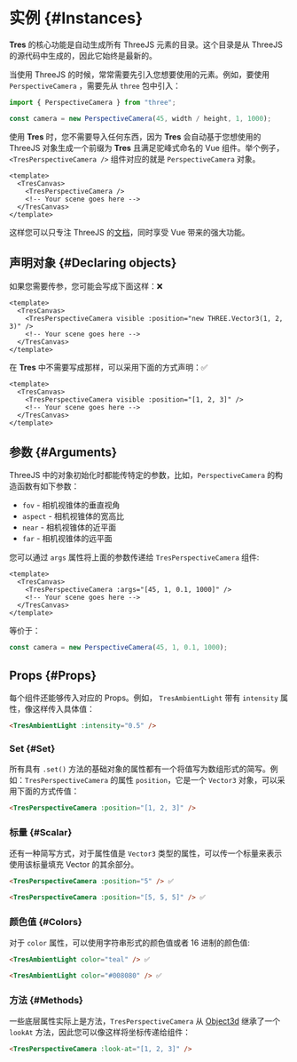 # 实例 {#Instances}

**Tres** 的核心功能是自动生成所有 ThreeJS 元素的目录。这个目录是从 ThreeJS 的源代码中生成的，因此它始终是最新的。

当使用 ThreeJS 的时候，常常需要先引入您想要使用的元素。例如，要使用 `PerspectiveCamera` ，需要先从 `three` 包中引入：

```js
import { PerspectiveCamera } from "three";

const camera = new PerspectiveCamera(45, width / height, 1, 1000);
```

使用 **Tres** 时，您不需要导入任何东西，因为 **Tres** 会自动基于您想使用的 ThreeJS 对象生成一个前缀为 **Tres** 且满足驼峰式命名的 Vue 组件。举个例子，`<TresPerspectiveCamera />` 组件对应的就是 `PerspectiveCamera` 对象。

```vue
<template>
  <TresCanvas>
    <TresPerspectiveCamera />
    <!-- Your scene goes here -->
  </TresCanvas>
</template>
```

这样您可以只专注 ThreeJS 的[文档](https://threejs.org/docs/)，同时享受 Vue 带来的强大功能。

## 声明对象 {#Declaring objects}

如果您需要传参，您可能会写成下面这样：❌

```vue
<template>
  <TresCanvas>
    <TresPerspectiveCamera visible :position="new THREE.Vector3(1, 2, 3)" />
    <!-- Your scene goes here -->
  </TresCanvas>
</template>
```

在 **Tres** 中不需要写成那样，可以采用下面的方式声明：✅

```vue
<template>
  <TresCanvas>
    <TresPerspectiveCamera visible :position="[1, 2, 3]" />
    <!-- Your scene goes here -->
  </TresCanvas>
</template>
```

## 参数 {#Arguments}

ThreeJS 中的对象初始化时都能传特定的参数，比如，`PerspectiveCamera` 的构造函数有如下参数：

- `fov` - 相机视锥体的垂直视角
- `aspect` - 相机视锥体的宽高比
- `near` - 相机视锥体的近平面
- `far` - 相机视锥体的远平面

您可以通过 `args` 属性将上面的参数传递给 `TresPerspectiveCamera` 组件:

```vue
<template>
  <TresCanvas>
    <TresPerspectiveCamera :args="[45, 1, 0.1, 1000]" />
    <!-- Your scene goes here -->
  </TresCanvas>
</template>
```

等价于：

```ts
const camera = new PerspectiveCamera(45, 1, 0.1, 1000);
```

## Props {#Props}

每个组件还能够传入对应的 Props。例如， `TresAmbientLight` 带有 `intensity` 属性，像这样传入具体值：

```html
<TresAmbientLight :intensity="0.5" />
```

### Set {#Set}

所有具有 `.set()` 方法的基础对象的属性都有一个将值写为数组形式的简写。例如：`TresPerspectiveCamera` 的属性 `position`，它是一个 `Vector3` 对象，可以采用下面的方式传值：

```html
<TresPerspectiveCamera :position="[1, 2, 3]" />
```

### 标量 {#Scalar}

还有一种简写方式，对于属性值是 `Vector3` 类型的属性，可以传一个标量来表示使用该标量填充 Vector 的其余部分。

```html
<TresPerspectiveCamera :position="5" /> ✅
```

```html
<TresPerspectiveCamera :position="[5, 5, 5]" /> ✅
```

### 颜色值 {#Colors}

对于 `color` 属性，可以使用字符串形式的颜色值或者 16 进制的颜色值:

```html
<TresAmbientLight color="teal" /> ✅
```

```html
<TresAmbientLight color="#008080" /> ✅
```

### 方法 {#Methods}

一些底层属性实际上是方法，`TresPerspectiveCamera` 从 [Object3d](https://threejs.org/docs/#api/en/core/Object3D.lookAt) 继承了一个 `lookAt` 方法，因此您可以像这样将坐标传递给组件：

```html
<TresPerspectiveCamera :look-at="[1, 2, 3]" />
```
